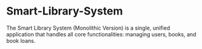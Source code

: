 # Smart-Library-System
The Smart Library System (Monolithic Version) is a single, unified application that handles all core functionalities: managing users, books, and book loans. 
